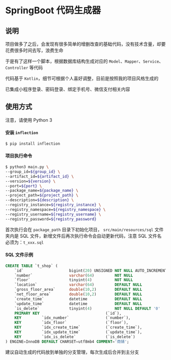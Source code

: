 # SpringBoot 代码生成器

## 说明

项目做多了之后，会发现有很多简单的增删改查的基础代码，没有技术含量，却要花费很多时间去写，浪费生命

于是有了这样一个脚本，根据数据库结构生成对应的 `Model`、`Mapper`、`Service`、`Controller` 等代码

代码基于 `Kotlin`，细节可根据个人喜好调整，目前是按照我的项目风格生成的

已集成小程序登录、密码登录、绑定手机号、微信支付相关内容

## 使用方式

注意，请使用 Python 3

#### 安装 `inflection`

```bash
$ pip install inflection
```

#### 项目执行命令
```bash
$ python3 main.py \
--group_id=${group_id} \
--artifact_id=${artifact_id} \
--version=${version} \
--port=${port} \
--package_name=${package_name} \
--project_path=${project_path} \
--description=${description} \
--registry_instance=${registry_instance} \
--registry_namespace=${registry_namespace} \
--registry_username=${registry_username} \
--registry_password=${registry_password}
```

首次执行会在 `package_path` 目录下初始化项目， `src/main/resources/sql` 文件夹内是 SQL 文件，新增文件后再次执行命令会自动更新代码，注意 SQL 文件名必须为：`t_xxx.sql`

#### SQL 文件示例
```sql
CREATE TABLE `t_shop` (
    `id`                    bigint(20) UNSIGNED NOT NULL AUTO_INCREMENT COMMENT '主键',
    `number`                varchar(64)         NOT NULL                COMMENT '编号',
    `floor`                 tinyint(4)          NOT NULL                COMMENT '楼层',
    `location`              varchar(64)         DEFAULT NULL            COMMENT '位置',
    `gross_floor_area`      double(10,2)        DEFAULT NULL            COMMENT '建筑面积(单位:㎡)',
    `net_floor_area`        double(10,2)        DEFAULT NULL            COMMENT '使用面积(单位:㎡)',
    `create_time`           datetime            DEFAULT NULL            COMMENT '创建时间',
    `update_time`           datetime            DEFAULT NULL            COMMENT '更新时间',
    `is_delete`             tinyint(4)          NOT NULL DEFAULT '0'    COMMENT '是否删除(0:否, 1:是)',
    PRIMARY KEY                             (`id`),
    KEY         `idx_number`                (`number`),
    KEY         `idx_floor`                 (`floor`),
    KEY         `idx_create_time`           (`create_time`),
    KEY         `idx_update_time`           (`update_time`),
    KEY         `idx_is_delete`             (`is_delete`)
) ENGINE=InnoDB DEFAULT CHARSET=utf8mb4 COMMENT='商铺';
```

建议自动生成的代码放到单独的分支管理，每次生成后合并到主分支